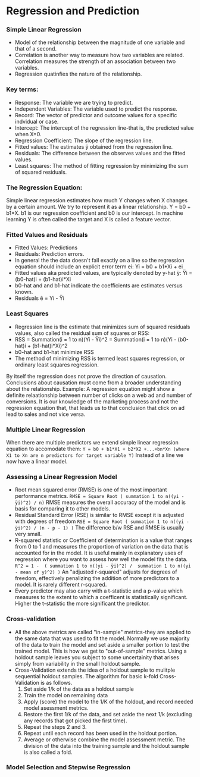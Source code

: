 # Regression and Prediction

### Simple Linear Regression
- Model of the relationship between the magnitude of one variable and that of a second.
- Correlation is another way to measure how two variables are related. Correlation measures the strength of an association between two variables.
- Regression quatinfies the nature of the relationship.

### Key terms:
- Response: The variable we are trying to predict.
- Independent Variables: The variable used to predict the response.
- Record: The vector of predictor and outcome values for a specific indvidual or case.
- Intercept: The intercept of the regression line-that is, the predicted value when X=0.
- Regression Coefficient: The slope of the regression line.
- Fitted values: The estimates ÿ obtained from the regression line.
- Residuals: The difference between the observes values and the fitted values.
- Least squares: The method of fitting  regression by minimizing the sum of squared residuals.

### The Regression Equation:
Simple linear regression estimates how much Y changes when X changes by a certain amount. We try to represent it as a linear relationship. Y = b0 + b1*X. b1 is our regression coefficient and b0 is our intercept. In machine learning Y is often called the target and X is called a feature vector.

### Fitted Values and Residuals
- Fitted Values: Predictions
- Residuals: Prediction errors.
- In general the the data doesn't fall exactly on a line so the regression equation should include an explicit error term ei:
    Yi = b0 + b1*Xi + ei
- Fitted values aka predicted values, are typically denoted by y-hat ÿ: 
    Ÿi = (b0-hat)i + (b1-hat)i*Xi
- b0-hat and and b1-hat indicate the coefficients are estimates versus known.
- Residuals ê = Yi - Ÿi

### Least Squares
- Regression line is the estimate that minimizes sum of squared residuals values, also called the residual sum of squares or RSS:
- RSS = Summation(i = 1 to n)(Yi - Ÿi)^2 = Summation(i = 1 to n)(Yi - (b0-hat)i + (b1-hat)i*Xi)^2
- b0-hat and b1-hat minimize RSS
- The method of minimizing RSS is termed least squares regression, or ordinary least squares regression.

By itself the regression does not prove the direction of causation. Conclusions about causation must come from a broader understanding about the relationship. Example: A regression equation might show a definite relaationship between number of clicks on a web ad and number of conversions. It is our knowledge of the marketing process and not the regression equation that, that leads us to that conclusion that click on ad lead to sales and not vice versa.

### Multiple Linear Regression
When there are multiple predictors we extend simple linear regression equation to accomodate them:
```Y = b0 + b1*X1 + b2*X2 +...+bn*Xn (where X1 to Xn are n predictors for target variable Y)```
Instead of a line we now have a linear model.

### Assessing a Linear Regression Model
- Root mean squared error (RMSE) is one of the most important performance metrics. 
  ```RMSE = Square Root ( summation 1 to n((yi - ÿi)^2) / n)```
  RMSE measures the overall accuracy of the model and is basis for comparing it to other models.
- Residual Standard Error (RSE) is similar to RMSE except it is adjusted with degrees of freedom
  ```RSE = Square Root ( summation 1 to n((yi - ÿi)^2) / (n - p - 1) )```
  The difference b/w RSE and RMSE is usually very small.
- R-squared statistic or Coefficient of determination is a value that ranges from 0 to 1 and measures the proportion of variation on the data that is accounted for in the model. It is useful mainly in explanatory uses of regression where you want to assess how well the model fits the data.
  ```R^2 = 1 -  ( summation 1 to n((yi - ÿi)^2) /  summation 1 to n((yi - mean of y)^2) )```
An "adjusted r-squared" adjusts for degrees of freedom, effectively penalizing the addition of more predictors to a model. It is rarely different r-squared.
- Every predictor may also carry with a t-statistic and a p-value which measures to the extent to which a coefficent is statistically significant. Higher the t-statistic the more significant the predictor.

### Cross-validation
- All the above metrics are called "in-sample" metrics-they are applied to the same data that was used to fit the model. Normally we use majority of the data to train the model and set aside a smaller portion to test the trained model. This is how we get to "out-of-sample" metrics. Using a holdout sample leaves you subject to some uncertainity that arises simply from variability in the smalll holdout sample. 
- Cross-Validation extends the idea of a holdout sample to mulitple sequential holdout samples. The algorithm for basic k-fold Cross-Validation is as follows.
    1. Set aside 1/k of the data as a holdout sample
    2. Train the model on remaining data
    3. Apply (score) the model to the 1/K of the holdout, and record needed model asessment metrics.
    4. Restore the first 1/k of the data, and set aside the next 1/k (excluding any records that got picked the first time).
    5. Repeat the steps 2 and 3.
    6. Repeat until each record has been used in the holdout portion.
    7. Average or otherwise combine the model assessment metric.
The division of the data into the training sample and the holdout sample is also called a fold.

### Model Selection and Stepwise Regression

